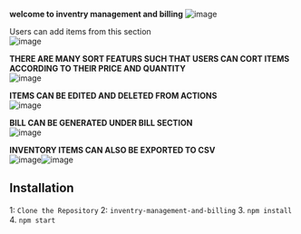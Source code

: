 **welcome to inventry management and billing**
![image](https://github.com/user-attachments/assets/3cb179a2-c5e9-46cc-ad9a-ecfa1019c0bd) <br>

Users can add items from this section<br>
![image](https://github.com/user-attachments/assets/d529f48b-7f77-4afe-9b15-4edec6ff3243) <br>

**THERE ARE MANY SORT FEATURS SUCH THAT USERS CAN CORT ITEMS ACCORDING TO THEIR PRICE AND QUANTITY** <BR>
![image](https://github.com/user-attachments/assets/d2ab20ca-ab4f-448b-b5cc-4b5e92fc7966) <BR>



**ITEMS CAN BE EDITED AND DELETED FROM ACTIONS** <BR>
![image](https://github.com/user-attachments/assets/e97ea3b0-d6d4-4c92-8baf-f36d9aa36161) <BR>

**BILL CAN BE GENERATED UNDER BILL SECTION**<BR>
![image](https://github.com/user-attachments/assets/973de9e6-a0bc-4435-9fd5-7b32d7966bb5) <BR>

**INVENTORY ITEMS CAN ALSO BE EXPORTED TO CSV** <BR>
![image](https://github.com/user-attachments/assets/69da2be3-41e7-4643-b89e-e04b5f5ed7b1)![image](https://github.com/user-attachments/assets/c1c0912a-c1e6-4607-9a64-6148863eb99f)



## Installation

1: `Clone the Repository`
2: `inventry-management-and-billing`
3. `npm install` 
4. `npm start`
